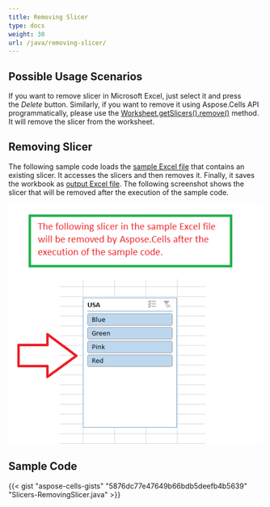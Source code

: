 ```yaml
---
title: Removing Slicer
type: docs
weight: 30
url: /java/removing-slicer/
---
```


## **Possible Usage Scenarios**
If you want to remove slicer in Microsoft Excel, just select it and press the *Delete* button. Similarly, if you want to remove it using Aspose.Cells API programmatically, please use the [Worksheet.getSlicers().remove()](https://reference.aspose.com/cells/java/com.aspose.cells/slicercollection#remove\(com.aspose.cells.Slicer\)) method. It will remove the slicer from the worksheet. 
## **Removing Slicer**
The following sample code loads the [sample Excel file](67338504.xlsx) that contains an existing slicer. It accesses the slicers and then removes it. Finally, it saves the workbook as [output Excel file](67338502.xlsx). The following screenshot shows the slicer that will be removed after the execution of the sample code.

![todo:image_alt_text](removing-slicer_1.png)
## **Sample Code**
{{< gist "aspose-cells-gists" "5876dc77e47649b66bdb5deefb4b5639" "Slicers-RemovingSlicer.java" >}}
